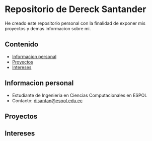# Repositorio de Dereck Santander
He creado este repositorio personal con la finalidad de exponer mis proyectos y demas informacion sobre mi.

## Contenido
* [Informacion personal](#informacion-personal)
* [Proyectos](#proyectos)
* [Intereses](#intereses)

## Informacion personal
- Estudiante de Ingenieria en Ciencias Computacionales en ESPOL
- Contacto: disantan@espol.edu.ec
## Proyectos

## Intereses
